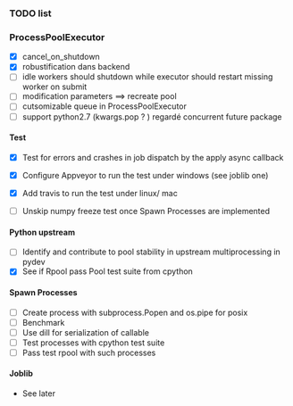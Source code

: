 ### TODO list


### ProcessPoolExecutor

- [x] cancel_on_shutdown
- [x] robustification dans backend
- [ ] idle workers should shutdown while executor should restart missing worker on submit
- [ ] modification parameters ==> recreate pool
- [ ] cutsomizable queue in ProcessPoolExecutor
- [ ] support python2.7 (kwargs.pop ? ) regardé concurrent future package

#### Test

- [x] Test for errors and crashes in job dispatch by the apply async callback
- [x] Configure Appveyor to run the test under windows (see joblib one)
- [x] Add travis to run the test under linux/ mac
- [ ] Unskip numpy freeze test once Spawn Processes are implemented


#### Python upstream

- [ ] Identify and contribute to pool stability in upstream multiprocessing in pydev
- [x] See if Rpool pass Pool test suite from cpython

#### Spawn Processes

- [ ] Create process with subprocess.Popen and os.pipe for posix
- [ ] Benchmark
- [ ] Use dill for serialization of callable
- [ ] Test processes with cpython test suite
- [ ] Pass test rpool with such processes

#### Joblib

- See later
